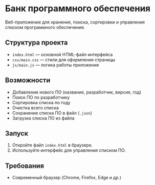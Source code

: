 # Банк программного обеспечения

Веб-приложение для хранения, поиска, сортировки и управления списком программного обеспечения.

## Структура проекта

- `index.html` — основной HTML-файл интерфейса
- `css/main.css` — стили для оформления страницы
- `js/main.js` — логика работы приложения

## Возможности

- Добавление нового ПО (название, разработчик, версия, год)
- Поиск ПО по разработчику
- Сортировка списка по году
- Очистка всего списка
- Сохранение списка ПО в файл (`.json`)
- Загрузка списка ПО из файла

## Запуск

1. Откройте файл `index.html` в браузере.
2. Используйте интерфейс для управления списком ПО.

## Требования

- Современный браузер (Chrome, Firefox, Edge и др.)
